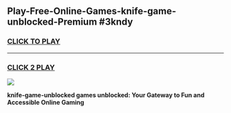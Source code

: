 
## Play-Free-Online-Games-knife-game-unblocked-Premium #3kndy
<h3>
<a href="https://premium.freeplayer.one?title=knife-game-unblocked&ref=8M">CLICK TO PLAY</a></h3>
<hr>

<h3>
<a href="https://premium.freeplayer.one?title=knife-game-unblocked&ref=8M">CLICK 2 PLAY</a>
  
</h3>

<a href="https://premium.freeplayer.one?title=knife-game-unblocked&ref=8M"><img src="https://clearcache.store/games.png"></a>


**knife-game-unblocked games unblocked: Your Gateway to Fun and Accessible Online Gaming**
